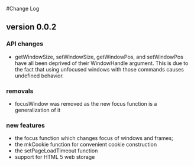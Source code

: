 #Change Log

## version 0.0.2

### API changes
* getWindowSize, setWindowSize, getWindowPos, and setWindowPos have all been deprived of their WindowHandle argument. This is due to the fact that using unfocused windows with those commands causes undefined behavior. 

### removals
* focusWindow was removed as the new focus function is a generalization of it 

### new features
* the focus function which changes focus of windows and frames; 
* the mkCookie function for convenient cookie construction
* the setPageLoadTimeout function
* support for HTML 5 web storage